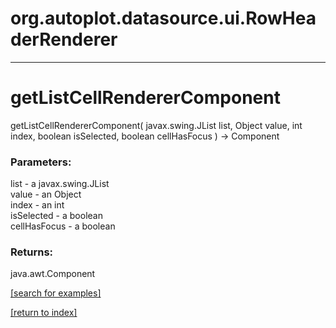 # org.autoplot.datasource.ui.RowHeaderRenderer



***
<a name="getListCellRendererComponent"></a>
# getListCellRendererComponent
getListCellRendererComponent( javax.swing.JList list, Object value, int index, boolean isSelected, boolean cellHasFocus ) &rarr; Component



### Parameters:
list - a javax.swing.JList
<br>value - an Object
<br>index - an int
<br>isSelected - a boolean
<br>cellHasFocus - a boolean

### Returns:
java.awt.Component


<a href="https://github.com/autoplot/dev/search?q=getListCellRendererComponent&unscoped_q=getListCellRendererComponent">[search for examples]</a>

<a href="https://github.com/autoplot/documentation/blob/master/javadoc/index-all.md">[return to index]</a>

